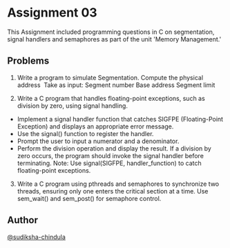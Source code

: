 # Assignment 03

This Assignment included programming questions in C on segmentation, signal handlers and semaphores as part of the unit 'Memory Management.'

## Problems

1.  Write a program to simulate Segmentation. Compute the physical address 
    Take as input:
    Segment number
    Base address
    Segment limit

2. Write a C program that handles floating-point exceptions, such as division by zero, using signal handling.
* Implement a signal handler function that catches SIGFPE (Floating-Point Exception) and displays an appropriate error message.
* Use the signal() function to register the handler.
* Prompt the user to input a numerator and a denominator.
* Perform the division operation and display the result.
If a division by zero occurs, the program should invoke the signal handler before terminating.
Note: Use signal(SIGFPE, handler_function) to catch floating-point exceptions.

3. Write a C program using pthreads and semaphores to synchronize two threads, ensuring only one enters the critical section at a time. Use sem_wait() and sem_post() for semaphore control.

## Author

[@sudiksha-chindula](https://github.com/sudiksha-chindula)